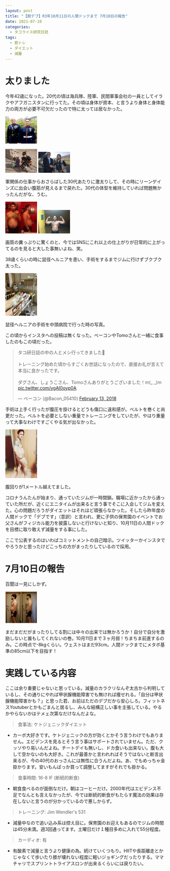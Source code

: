 ```yaml
---
layout: post
title: "【脱デブ】R3年10月11日の人間ドックまで 7月10日の報告"
date: 2021-07-10
categories:
  - タコライス研究日誌
tags:
  - 筋トレ
  - ダイエット
  - 減量
---
```

# 太りました
今年42歳になった。20代の頃は海兵隊、陸軍、民間軍事会社の一員としてイラクやアフガニスタンに行ってた。その頃は身体が資本、と言うより身体と身体能力の両方が必要不可欠だったので特に太っては居なかった。

<!--more-->

<a href ="/assets/tacokennisshi/10JUL2021/D2D1-Blues.JPG"> <img src="/assets/tacokennisshi/10JUL2021/D2D1-Blues.JPG" width="100" /> </a>

<img src="/assets/tacokennisshi/10JUL2021/afghan1.JPG" width="100" />

<img src="/assets/tacokennisshi/10JUL2021/afghan2.jpg" width="100" />

軍関係の仕事からおさらばした30代あたりに激太りして、その時にリーンゲインズに出会い腹筋が見えるまで戻れた。30代の体型を維持していれば問題無かったんだがな、うむ。

<img src="/assets/tacokennisshi/10JUL2021/2010-Pre Leangains.JPG" width="100" />

<img src="/assets/tacokennisshi/10JUL2021/2010-Final.JPG" width="100" /> 

画質の糞っぷりに驚くのと、今ではSNSにこれ以上の仕上がりが日常的に上がってるのを見ると大した事無いよね、笑。

38歳くらいの時に鼠径ヘルニアを患い、手術をするまでジムに行けずブクブク太った。

<img src="/assets/tacokennisshi/10JUL2021/IMG_0528.JPG" width="100" />

鼠径ヘルニアの手術を中頭病院で行った時の写真。

この頃からインスタへの投稿は無くなった。ベーコンやTomoさんと一緒に食事したのもこの頃だった。

<div class="center">

<blockquote class="twitter-tweet"><p lang="ja" dir="ltr">タコ研日誌の中の人とメシ行ってきました💪 <br><br>トレーニング始めた頃からすごくお世話になったので、直接お礼が言えて本当に良かったです。<br><br>ダグさん、しょうこさん、Tomoさんありがとうございました！m(_ _)m <a href="https://t.co/ygAI0oyp0A">pic.twitter.com/ygAI0oyp0A</a></p>&mdash; ベーコン (@Bacon_05410) <a href="https://twitter.com/Bacon_05410/status/963396000902627328?ref_src=twsrc%5Etfw">February 13, 2018</a></blockquote> <script async src="https://platform.twitter.com/widgets.js" charset="utf-8"></script>

</div>


手術は上手く行ったが腹圧を掛けるとどうも傷口に違和感が。ベルトを巻くと尚更だった。ベルトを必要としない重量でトレーニングをしていたが、やはり重量って大事なわけですごくやる気が出なかった。

 <img src="/assets/tacokennisshi/10JUL2021/2019fatness.JPG" width="100" />

 腹回りが1メートル越えてました。

コロナうんたんが始まり、通っていたジムが一時閉鎖。職場に近かったから通っていた所だが、近くにエニタイムが出来ると言う事でそこに入会してジムを変えた。心の問題だろうがダイエットはそれほど頑張らなかった。そしたら昨年度の人間ドックで「デブです」（意訳）と言われ、更に子供の保育園のイベントでお父さんがフィジカル能力を披露しないと行けないと知り、10月11日の人間ドックを目標に取り敢えず減量をする事にした。

ここで公表するのはいわばコミットメントの自己暗示。ツイッターかインスタでやろうかと思ったけどこっちの方がまったりしているので採用。

# 7月10日の報告

百聞は一見にしかず。

<img src="/assets/tacokennisshi/10JUL2021/2021JUL10.jpeg" width="100" />

まだまだだがまったりしてる割には中々の出来では無かろうか！自分で自分を激励しないと誰もしてくれないの巻。10月11日まで３ヶ月弱！ちまちま前進するのみ。この時点で-8kgくらい。ウェストはまだ93cm。人間ドックまでにメタボ基準の85cm以下を目指す！

# 実践している内容

ここは余り重要じゃないと思っている。減量のカラクリなんぞ太古から判明しているし、その通りにやれば甲状腺機能障害でも無ければ痩せれる。「自分は甲状腺機能障害かも？」と思った君、お前はただのデブだから安心しろ。フィットネスYoutuberとかもごまんと居るし、みんな結構正しい事を主張している。やるかやらないかはテメェ次第なだけなんだよな。

> 食事法: ケトジェニックダイエット

- カーボ大好きです。ケトジェニックの方が効くとかそう言うわけでもありません。エビデンスを見るとそう言う事はサポートされていません。ただ、クッソやり易いんだよね。チートデイも無いし、ドカ食いも出来ない。腹も大して空かないのも大好き。これが最善かと言われればそうではないと断言出来るが、今の40代のおっさんには無性に合うんだよね。あ、でもめっちゃ金掛かります。安いもんばっか買って調整してますがそれでも掛かる。
  
> 食事時間: 16-8 IF (断続的断食)

- 朝食食べるのが面倒なだけ。朝はコーヒーだけ。2000年代はエビデンス不足でなんとも言えなかったが、今では断続的断食がもたらす魔法の効果は存在しないと言うのが分かっているので悪しからず。
  
> トレーニング: Jim Wendler's 531

- 減量中なので追い込み系は控え目に。保育園のお迎えもあるのでジムの時間は45分未満。週3回通ってます。土曜日だけ１種目多めに入れて55分程度。
  
> カーディオ: 有

- 有酸素で減量と言うより健康の為。続けていくつもり。HIITや長距離走とかじゃなくて歩いたり膝が壊れない程度に軽いジョギングだったりする。ママチャリでスプリントトライアスロンが出来るくらいには戻りたい。
